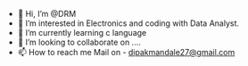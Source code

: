 - 👋 Hi, I’m @DRM
- 👀 I’m interested in Electronics and coding with Data Analyst.
- 🌱 I’m currently learning c language
- 💞️ I’m looking to collaborate on ....
- 📫 How to reach me Mail on - dipakmandale27@gmail.com

<!---
DMandale/DMandale is a ✨ special ✨ repository because its `README.md` (this file) appears on your GitHub profile.
You can click the Preview link to take a look at your changes.
--->
